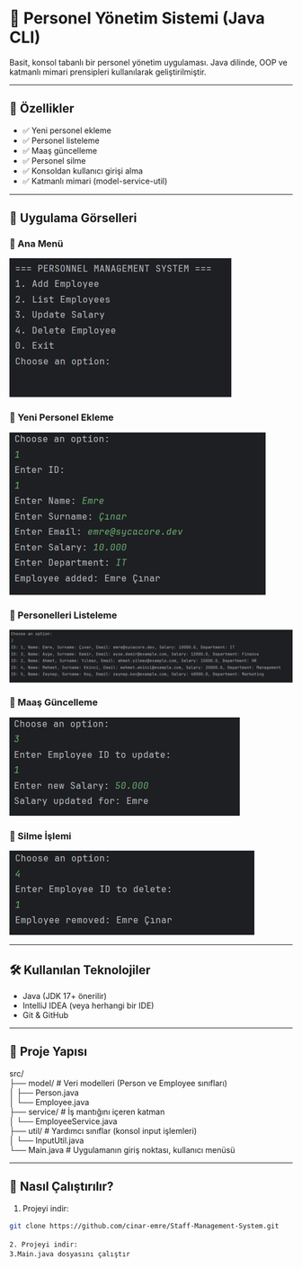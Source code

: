 # 🧩 Personel Yönetim Sistemi (Java CLI)

Basit, konsol tabanlı bir personel yönetim uygulaması. Java dilinde, OOP ve katmanlı mimari prensipleri kullanılarak geliştirilmiştir.

---

## 📌 Özellikler

- ✅ Yeni personel ekleme
- ✅ Personel listeleme
- ✅ Maaş güncelleme
- ✅ Personel silme
- ✅ Konsoldan kullanıcı girişi alma
- ✅ Katmanlı mimari (model-service-util)

---

## 📸 Uygulama Görselleri

### 🔹 Ana Menü

![ANA MENU](images/menu.PNG)

### 🔹 Yeni Personel Ekleme

![YENİ PERSONEL EKLEME](images/add_employee.PNG)

### 🔹 Personelleri Listeleme

![PERSONELLERİ LİSTELEME](images/list_employee.PNG)

### 🔹 Maaş Güncelleme

![MAAŞ GÜNCELLEME](images/update_employee.PNG)

### 🔹 Silme İşlemi

![PERSONEL SILME](images/delete_employee.PNG)

---

## 🛠️ Kullanılan Teknolojiler

- Java (JDK 17+ önerilir)
- IntelliJ IDEA (veya herhangi bir IDE)
- Git & GitHub

---

## 📁 Proje Yapısı

src/\
├── model/                # Veri modelleri (Person ve Employee sınıfları)\
│   ├── Person.java\
│   └── Employee.java\
├── service/              # İş mantığını içeren katman\
│   └── EmployeeService.java\
├── util/                 # Yardımcı sınıflar (konsol input işlemleri)\
│   └── InputUtil.java\
└── Main.java             # Uygulamanın giriş noktası, kullanıcı menüsü

---

## 🚀 Nasıl Çalıştırılır?

1. Projeyi indir:
```bash
git clone https://github.com/cinar-emre/Staff-Management-System.git

2. Projeyi indir:
3.Main.java dosyasını çalıştır
